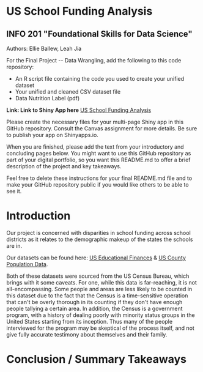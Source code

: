 # US School Funding Analysis

## INFO 201 "Foundational Skills for Data Science"

Authors: Ellie Ballew, Leah Jia

For the Final Project -- Data Wrangling, add the following to this code repository:

- An R script file containing the code you used to create your unified dataset
- Your unified and cleaned CSV dataset file
- Data Nutrition Label (pdf)

**Link: Link to Shiny App here**
[US School Funding Analysis](https://schoolfunding.shinyapps.io/schoolfunding/)

Please create the necessary files for your multi-page Shiny app in this GitHub repository. Consult the Canvas assignment for more details. Be sure to publish your app on Shinyapps.io.

When you are finished, please add the text from your introductory and concluding pages below. You might want to use this GitHub repository as part of your digital portfolio, so you want this README.md to offer a brief description of the project and key takeaways.

Feel free to delete these instructions for your final README.md file and to make your GitHub repository public if you would like others to be able to see it.

# Introduction

Our project is concerned with disparities in school funding across school districts as it relates to the demographic makeup of the states the schools are in.

Our datasets can be found here: [US Educational Finances](https://www.kaggle.com/datasets/noriuk/us-educational-finances) & [US County Population Data](https://www.nber.org/research/data/us-intercensal-county-population-data-age-sex-race-and-hispanic-origin).

Both of these datasets were sourced from the US Census Bureau, which brings with it some caveats. For one, while this data is far-reaching, it is not all-encompassing. Some people and areas are less likely to be counted in this dataset due to the fact that the Census is a time-sensitive operation that can't be overly thorough in its counting if they don't have enough people tallying a certain area. In addition, the Census is a government program, with a history of dealing poorly with minority status groups in the United States starting from its inception. Thus many of the people interviewed for the program may be skeptical of the process itself, and not give fully accurate testimony about themselves and their family.

# Conclusion / Summary Takeaways
